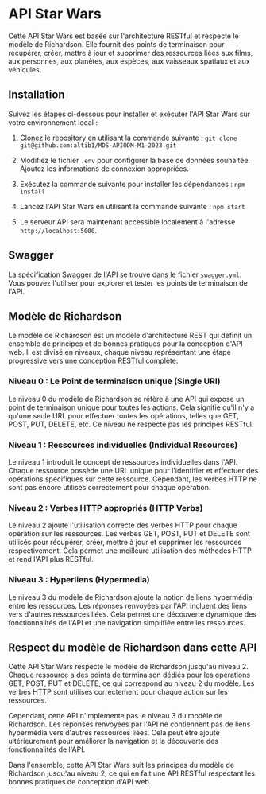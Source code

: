 # API Star Wars

Cette API Star Wars est basée sur l'architecture RESTful et respecte le modèle de Richardson. Elle fournit des points de terminaison pour récupérer, créer, mettre à jour et supprimer des ressources liées aux films, aux personnes, aux planètes, aux espèces, aux vaisseaux spatiaux et aux véhicules.

## Installation

Suivez les étapes ci-dessous pour installer et exécuter l'API Star Wars sur votre environnement local :

1. Clonez le repository en utilisant la commande suivante :
`git clone git@github.com:altib1/MDS-APIODM-M1-2023.git`

2. Modifiez le fichier `.env` pour configurer la base de données souhaitée. Ajoutez les informations de connexion appropriées.

3. Exécutez la commande suivante pour installer les dépendances :
`npm install`
4. Lancez l'API Star Wars en utilisant la commande suivante :
`npm start`
5. Le serveur API sera maintenant accessible localement à l'adresse `http://localhost:5000`.

## Swagger

La spécification Swagger de l'API se trouve dans le fichier `swagger.yml`. Vous pouvez l'utiliser pour explorer et tester les points de terminaison de l'API.

## Modèle de Richardson

Le modèle de Richardson est un modèle d'architecture REST qui définit un ensemble de principes et de bonnes pratiques pour la conception d'API web. Il est divisé en niveaux, chaque niveau représentant une étape progressive vers une conception RESTful complète.

### Niveau 0 : Le Point de terminaison unique (Single URI)

Le niveau 0 du modèle de Richardson se réfère à une API qui expose un point de terminaison unique pour toutes les actions. Cela signifie qu'il n'y a qu'une seule URL pour effectuer toutes les opérations, telles que GET, POST, PUT, DELETE, etc. Ce niveau ne respecte pas les principes RESTful.

### Niveau 1 : Ressources individuelles (Individual Resources)

Le niveau 1 introduit le concept de ressources individuelles dans l'API. Chaque ressource possède une URL unique pour l'identifier et effectuer des opérations spécifiques sur cette ressource. Cependant, les verbes HTTP ne sont pas encore utilisés correctement pour chaque opération.

### Niveau 2 : Verbes HTTP appropriés (HTTP Verbs)

Le niveau 2 ajoute l'utilisation correcte des verbes HTTP pour chaque opération sur les ressources. Les verbes GET, POST, PUT et DELETE sont utilisés pour récupérer, créer, mettre à jour et supprimer les ressources respectivement. Cela permet une meilleure utilisation des méthodes HTTP et rend l'API plus RESTful.

### Niveau 3 : Hyperliens (Hypermedia)

Le niveau 3 du modèle de Richardson ajoute la notion de liens hypermédia entre les ressources. Les réponses renvoyées par l'API incluent des liens vers d'autres ressources liées. Cela permet une découverte dynamique des fonctionnalités de l'API et une navigation simplifiée entre les ressources.

## Respect du modèle de Richardson dans cette API

Cette API Star Wars respecte le modèle de Richardson jusqu'au niveau 2. Chaque ressource a des points de terminaison dédiés pour les opérations GET, POST, PUT et DELETE, ce qui correspond au niveau 2 du modèle. Les verbes HTTP sont utilisés correctement pour chaque action sur les ressources.

Cependant, cette API n'implémente pas le niveau 3 du modèle de Richardson. Les réponses renvoyées par l'API ne contiennent pas de liens hypermédia vers d'autres ressources liées. Cela peut être ajouté ultérieurement pour améliorer la navigation et la découverte des fonctionnalités de l'API.

Dans l'ensemble, cette API Star Wars suit les principes du modèle de Richardson jusqu'au niveau 2, ce qui en fait une API RESTful respectant les bonnes pratiques de conception d'API web.

